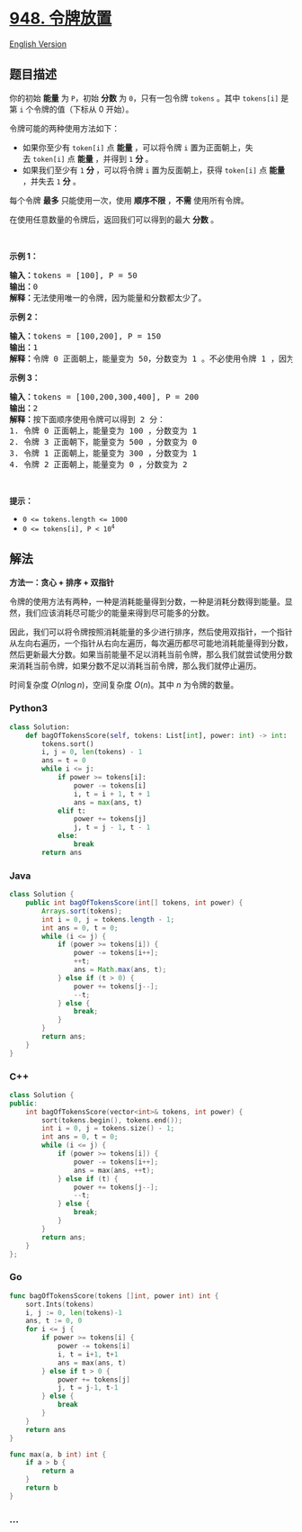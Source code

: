 # [948. 令牌放置](https://leetcode.cn/problems/bag-of-tokens)

[English Version](/solution/0900-0999/0948.Bag%20of%20Tokens/README_EN.md)

## 题目描述

<!-- 这里写题目描述 -->

<p>你的初始 <strong>能量</strong> 为 <code>P</code>，初始 <strong>分数</strong> 为 <code>0</code>，只有一包令牌 <code>tokens</code> 。其中 <code>tokens[i]</code> 是第 <code>i</code> 个令牌的值（下标从 0 开始）。</p>

<p>令牌可能的两种使用方法如下：</p>

<ul>
	<li>如果你至少有 <code>token[i]</code> 点 <strong>能量</strong> ，可以将令牌 <code>i</code> 置为正面朝上，失去 <code>token[i]</code> 点 <strong>能量</strong> ，并得到 <code>1</code> <strong>分</strong> 。</li>
	<li>如果我们至少有 <code>1</code> <strong>分 </strong>，可以将令牌 <code>i</code> 置为反面朝上，获得 <code>token[i]</code> 点 <strong>能量</strong> ，并失去 <code>1</code> <strong>分</strong> 。</li>
</ul>

<p>每个令牌 <strong>最多</strong> 只能使用一次，使用 <strong>顺序不限</strong> ，<strong>不需</strong> 使用所有令牌。</p>

<p>在使用任意数量的令牌后，返回我们可以得到的最大 <strong>分数</strong> 。</p>

<p> </p>

<ol>
</ol>

<p><strong>示例 1：</strong></p>

<pre>
<strong>输入：</strong>tokens = [100], P = 50
<strong>输出：</strong>0
<strong>解释：</strong>无法使用唯一的令牌，因为能量和分数都太少了。</pre>

<p><strong>示例 2：</strong></p>

<pre>
<strong>输入：</strong>tokens = [100,200], P = 150
<strong>输出：</strong>1
<strong>解释：</strong>令牌 0 正面朝上，能量变为 50，分数变为 1 。不必使用令牌 1 ，因为你无法使用它来提高分数。</pre>

<p><strong>示例 3：</strong></p>

<pre>
<strong>输入：</strong>tokens = [100,200,300,400], P = 200
<strong>输出：</strong>2
<strong>解释：</strong>按下面顺序使用令牌可以得到 2 分：
1. 令牌 0 正面朝上，能量变为 100 ，分数变为 1
2. 令牌 3 正面朝下，能量变为 500 ，分数变为 0
3. 令牌 1 正面朝上，能量变为 300 ，分数变为 1
4. 令牌 2 正面朝上，能量变为 0 ，分数变为 2</pre>

<p> </p>

<p><strong>提示：</strong></p>

<ul>
	<li><code>0 <= tokens.length <= 1000</code></li>
	<li><code>0 <= tokens[i], P < 10<sup>4</sup></code></li>
</ul>

## 解法

<!-- 这里可写通用的实现逻辑 -->

**方法一：贪心 + 排序 + 双指针**

令牌的使用方法有两种，一种是消耗能量得到分数，一种是消耗分数得到能量。显然，我们应该消耗尽可能少的能量来得到尽可能多的分数。

因此，我们可以将令牌按照消耗能量的多少进行排序，然后使用双指针，一个指针从左向右遍历，一个指针从右向左遍历，每次遍历都尽可能地消耗能量得到分数，然后更新最大分数。如果当前能量不足以消耗当前令牌，那么我们就尝试使用分数来消耗当前令牌，如果分数不足以消耗当前令牌，那么我们就停止遍历。

时间复杂度 $O(n\log n)$，空间复杂度 $O(n)$。其中 $n$ 为令牌的数量。

<!-- tabs:start -->

### **Python3**

<!-- 这里可写当前语言的特殊实现逻辑 -->

```python
class Solution:
    def bagOfTokensScore(self, tokens: List[int], power: int) -> int:
        tokens.sort()
        i, j = 0, len(tokens) - 1
        ans = t = 0
        while i <= j:
            if power >= tokens[i]:
                power -= tokens[i]
                i, t = i + 1, t + 1
                ans = max(ans, t)
            elif t:
                power += tokens[j]
                j, t = j - 1, t - 1
            else:
                break
        return ans
```

### **Java**

<!-- 这里可写当前语言的特殊实现逻辑 -->

```java
class Solution {
    public int bagOfTokensScore(int[] tokens, int power) {
        Arrays.sort(tokens);
        int i = 0, j = tokens.length - 1;
        int ans = 0, t = 0;
        while (i <= j) {
            if (power >= tokens[i]) {
                power -= tokens[i++];
                ++t;
                ans = Math.max(ans, t);
            } else if (t > 0) {
                power += tokens[j--];
                --t;
            } else {
                break;
            }
        }
        return ans;
    }
}
```

### **C++**

```cpp
class Solution {
public:
    int bagOfTokensScore(vector<int>& tokens, int power) {
        sort(tokens.begin(), tokens.end());
        int i = 0, j = tokens.size() - 1;
        int ans = 0, t = 0;
        while (i <= j) {
            if (power >= tokens[i]) {
                power -= tokens[i++];
                ans = max(ans, ++t);
            } else if (t) {
                power += tokens[j--];
                --t;
            } else {
                break;
            }
        }
        return ans;
    }
};
```

### **Go**

```go
func bagOfTokensScore(tokens []int, power int) int {
	sort.Ints(tokens)
	i, j := 0, len(tokens)-1
	ans, t := 0, 0
	for i <= j {
		if power >= tokens[i] {
			power -= tokens[i]
			i, t = i+1, t+1
			ans = max(ans, t)
		} else if t > 0 {
			power += tokens[j]
			j, t = j-1, t-1
		} else {
			break
		}
	}
	return ans
}

func max(a, b int) int {
	if a > b {
		return a
	}
	return b
}
```

### **...**

```

```

<!-- tabs:end -->
